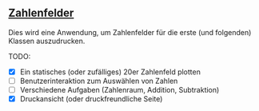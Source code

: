 ## [Zahlenfelder](https://taupan.github.io/ZahlenFelder/)

Dies wird eine Anwendung, um Zahlenfelder für die erste (und folgenden) Klassen auszudrucken.

TODO:
- [x] Ein statisches (oder zufälliges) 20er Zahlenfeld plotten
- [ ] Benutzerinteraktion zum Auswählen von Zahlen
- [ ] Verschiedene Aufgaben (Zahlenraum, Addition, Subtraktion)
- [x] Druckansicht (oder druckfreundliche Seite)

<script src="Zahlenfelder.js"></script>
<script src="index.js"></script>
